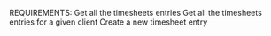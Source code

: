 REQUIREMENTS:
  Get all the timesheets entries
  Get all the timesheets entries for a given client
  Create a new timesheet entry


